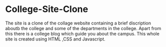 # College-Site-Clone
The site is a clone of the collage website containing a brief discription aboutb the college and some of the departments in the college. Apart from this there is a college blog which guide you about the campus.
This whole site is created using HTML ,CSS and Javascript.  
